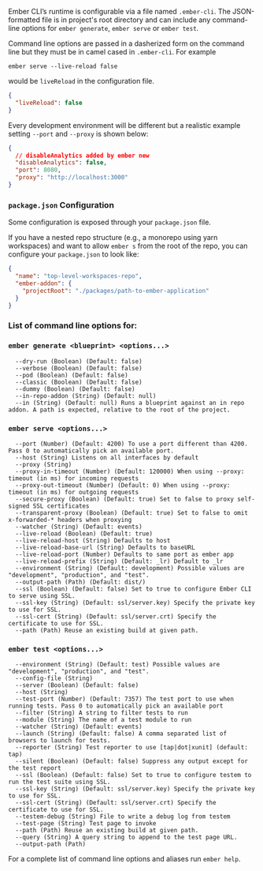 Ember CLI’s runtime is configurable via a file named `.ember-cli`. The JSON-formatted file is in project's root directory and can include any command-line options for `ember generate`, `ember serve` or `ember test`.

Command line options are passed in a dasherized form on the command line but they must be in camel cased in `.ember-cli`. For example

```shell
ember serve --live-reload false
```

would be `liveReload` in the configuration file.

```json {data-filename=.ember-cli}
{
  "liveReload": false
}
```

Every development environment will be different but a realistic example setting `--port` and `--proxy` is shown below:

```json {data-filename=.ember-cli}
{
  // disableAnalytics added by ember new
  "disableAnalytics": false,
  "port": 8080,
  "proxy": "http://localhost:3000"
}
```

### `package.json` Configuration

Some configuration is exposed through your `package.json` file.

If you have a nested repo structure (e.g., a monorepo using yarn workspaces) and want to allow `ember s` from the root of the repo, you can configure your `package.json` to look like:

```json {data-filename=package.json}
{
  "name": "top-level-workspaces-repo",
  "ember-addon": {
    "projectRoot": "./packages/path-to-ember-application"
  }
}
```

### List of command line options for:

### `ember generate <blueprint> <options...>`

```shell
  --dry-run (Boolean) (Default: false)
  --verbose (Boolean) (Default: false)
  --pod (Boolean) (Default: false)
  --classic (Boolean) (Default: false)
  --dummy (Boolean) (Default: false)
  --in-repo-addon (String) (Default: null)
  --in (String) (Default: null) Runs a blueprint against an in repo addon. A path is expected, relative to the root of the project.
```

### `ember serve <options...>`

```shell
  --port (Number) (Default: 4200) To use a port different than 4200. Pass 0 to automatically pick an available port.
  --host (String) Listens on all interfaces by default
  --proxy (String)
  --proxy-in-timeout (Number) (Default: 120000) When using --proxy: timeout (in ms) for incoming requests
  --proxy-out-timeout (Number) (Default: 0) When using --proxy: timeout (in ms) for outgoing requests
  --secure-proxy (Boolean) (Default: true) Set to false to proxy self-signed SSL certificates
  --transparent-proxy (Boolean) (Default: true) Set to false to omit x-forwarded-* headers when proxying
  --watcher (String) (Default: events)
  --live-reload (Boolean) (Default: true)
  --live-reload-host (String) Defaults to host
  --live-reload-base-url (String) Defaults to baseURL
  --live-reload-port (Number) Defaults to same port as ember app
  --live-reload-prefix (String) (Default: _lr) Default to _lr
  --environment (String) (Default: development) Possible values are "development", "production", and "test".
  --output-path (Path) (Default: dist/)
  --ssl (Boolean) (Default: false) Set to true to configure Ember CLI to serve using SSL.
  --ssl-key (String) (Default: ssl/server.key) Specify the private key to use for SSL.
  --ssl-cert (String) (Default: ssl/server.crt) Specify the certificate to use for SSL.
  --path (Path) Reuse an existing build at given path.
```

### `ember test <options...>`

```shell
  --environment (String) (Default: test) Possible values are "development", "production", and "test".
  --config-file (String)
  --server (Boolean) (Default: false)
  --host (String)
  --test-port (Number) (Default: 7357) The test port to use when running tests. Pass 0 to automatically pick an available port
  --filter (String) A string to filter tests to run
  --module (String) The name of a test module to run
  --watcher (String) (Default: events)
  --launch (String) (Default: false) A comma separated list of browsers to launch for tests.
  --reporter (String) Test reporter to use [tap|dot|xunit] (default: tap)
  --silent (Boolean) (Default: false) Suppress any output except for the test report
  --ssl (Boolean) (Default: false) Set to true to configure testem to run the test suite using SSL.
  --ssl-key (String) (Default: ssl/server.key) Specify the private key to use for SSL.
  --ssl-cert (String) (Default: ssl/server.crt) Specify the certificate to use for SSL.
  --testem-debug (String) File to write a debug log from testem
  --test-page (String) Test page to invoke
  --path (Path) Reuse an existing build at given path.
  --query (String) A query string to append to the test page URL.
  --output-path (Path)
```

For a complete list of command line options and aliases run `ember help`.
